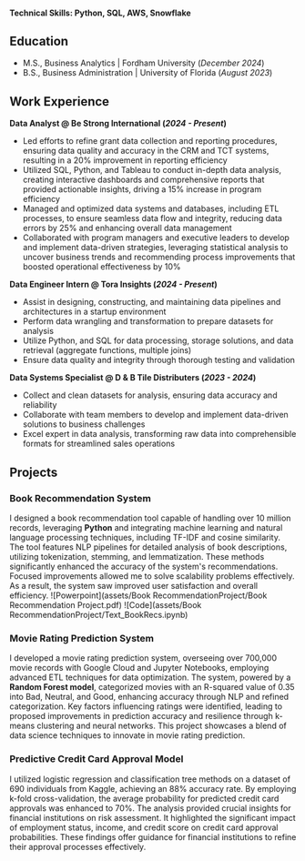 #### Technical Skills: Python, SQL, AWS, Snowflake

## Education
- M.S., Business Analytics | Fordham University (_December 2024_)
- B.S., Business Administration | University of Florida (_August 2023_)

## Work Experience
**Data Analyst @ Be Strong International (_2024 - Present_)**
- Led efforts to refine grant data collection and reporting procedures, ensuring data quality and accuracy in the CRM and TCT systems, resulting in a 20% improvement in reporting efficiency
- Utilized SQL, Python, and Tableau to conduct in-depth data analysis, creating interactive dashboards and comprehensive reports that provided actionable insights, driving a 15% increase in program efficiency
- Managed and optimized data systems and databases, including ETL processes, to ensure seamless data flow and integrity, reducing data errors by 25% and enhancing overall data management
- Collaborated with program managers and executive leaders to develop and implement data-driven strategies, leveraging statistical analysis to uncover business trends and recommending process improvements that boosted operational effectiveness by 10%

**Data Engineer Intern @ Tora Insights (_2024 - Present_)**
- Assist in designing, constructing, and maintaining data pipelines and architectures in a startup environment
- Perform data wrangling and transformation to prepare datasets for analysis
- Utilize Python, and SQL for data processing, storage solutions, and data retrieval (aggregate functions, multiple joins)
- Ensure data quality and integrity through thorough testing and validation

**Data Systems Specialist @ D & B Tile Distributers (_2023 - 2024_)**
- Collect and clean datasets for analysis, ensuring data accuracy and reliability
- Collaborate with team members to develop and implement data-driven solutions to business challenges
- Excel expert in data analysis, transforming raw data into comprehensible formats for streamlined sales operations

## Projects 
### Book Recommendation System

I designed a book recommendation tool capable of handling over 10 million records, leveraging **Python** and integrating machine learning and natural language processing techniques, including TF-IDF and cosine similarity. The tool features NLP pipelines for detailed analysis of book descriptions, utilizing tokenization, stemming, and lemmatization. These methods significantly enhanced the accuracy of the system's recommendations. Focused improvements allowed me to solve scalability problems effectively. As a result, the system saw improved user satisfaction and overall efficiency.
![Powerpoint](assets/Book RecommendationProject/Book Recommendation Project.pdf)
![Code](assets/Book RecommendationProject/Text_BookRecs.ipynb)

### Movie Rating Prediction System

I developed a movie rating prediction system, overseeing over 700,000 movie records with Google Cloud and Jupyter Notebooks, employing advanced ETL techniques for data optimization. The system, powered by a **Random Forest model**, categorized movies with an R-squared value of 0.35 into Bad, Neutral, and Good, enhancing accuracy through NLP and refined categorization. Key factors influencing ratings were identified, leading to proposed improvements in prediction accuracy and resilience through k-means clustering and neural networks. This project showcases a blend of data science techniques to innovate in movie rating prediction.

### Predictive Credit Card Approval Model

I utilized logistic regression and classification tree methods on a dataset of 690 individuals from Kaggle, achieving an 88% accuracy rate. By employing k-fold cross-validation, the average probability for predicted credit card approvals was enhanced to 70%. The analysis provided crucial insights for financial institutions on risk assessment. It highlighted the significant impact of employment status, income, and credit score on credit card approval probabilities. These findings offer guidance for financial institutions to refine their approval processes effectively.

